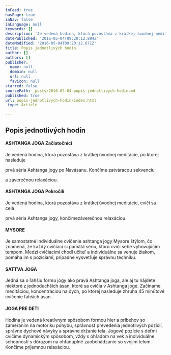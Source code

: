 ```yaml
---
inFeed: true
hasPage: true
inNav: false
inLanguage: null
keywords: []
description: 'Je vedená hodina, ktorá pozostáva z krátkej úvodnej meditácie, po ktorej nasleduje'
datePublished: '2016-05-04T09:20:12.884Z'
dateModified: '2016-05-04T09:20:12.071Z'
title: Popis jednotlivých hodín
author: []
authors: []
publisher:
  name: null
  domain: null
  url: null
  favicon: null
starred: false
sourcePath: _posts/2016-05-04-popis-jednotlivych-hodin.md
published: true
url: popis-jednotlivych-hodin/index.html
_type: Article

---
```

## Popis jednotlivých hodín

#### ASHTANGA JOGA Začiatočníci

Je vedená hodina, ktorá pozostáva z krátkej úvodnej meditácie, po ktorej nasleduje

prvá séria Ashtanga jogy po Navásanu. Končíme zatváracou sekvenciu

a záverečnou relaxáciou.

#### ASHTANGA JOGA Pokročilí

Je vedená hodina, ktorá pozostáva z krátkej úvodnej meditácie, cvičí sa celá

prvá séria Ashtanga jogy, končímezáverečnou relaxáciou.

#### MYSORE

Je samostatné individuálne cvičenie ashtanga jogy Mysore štýlom, čo znamená, že každý cvičiaci si pamätá sériu, ktorú cvičí sebe vyhovujúcim tempom. Medzi cvičiacimi chodí učiteľ a individuálne sa venuje žiakom, pomáha im s pozíciami, prípadne vysvetľuje správnu techniku.

#### SATTVA JOGA

Jedná sa o ľahšiu formu jogy ako pravá Ashtanga joga, ale aj tu nájdete niektoré z jednoduchších ásan, ktoré sa cvičia v Ashtanga joge. Začíname meditáciou, koncentráciou na dych, po ktorej nasleduje zhruha 45 minútové cvičenie ľahších ásan.

#### JOGA PRE DETI

Hodina je vedená kreatívnym spôsobom formou hier a príbehov so zameraním na motoriku pohybu, správnosť prevedenia jednotlivých pozícií, správne dychové návyky a správne držanie tela. Jogové pozície s deťmi cvičíme dynamickým spôsobom, vždy s ohľadom na vek a individuálne schopnosti s dôrazom na ohľaduplné zaobchádzanie so svojím telom. Končíme príjemnou relaxáciou.